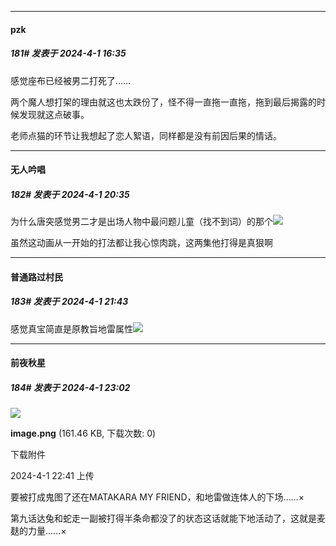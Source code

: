 ﻿
*****

####  pzk  
##### 181#       发表于 2024-4-1 16:35

感觉座布已经被男二打死了……

两个魔人想打架的理由就这也太跌份了，怪不得一直拖一直拖，拖到最后揭露的时候发现就这点破事。

老师点猫的环节让我想起了恋人絮语，同样都是没有前因后果的情话。


*****

####  无人吟唱  
##### 182#       发表于 2024-4-1 20:35

为什么唐突感觉男二才是出场人物中最问题儿童（找不到词）的那个<img src="https://static.saraba1st.com/image/smiley/face2017/213.gif" referrerpolicy="no-referrer">

虽然这动画从一开始的打法都让我心惊肉跳，这两集他打得是真狠啊


*****

####  普通路过村民  
##### 183#       发表于 2024-4-1 21:43

感觉真宝简直是原教旨地雷属性<img src="https://static.saraba1st.com/image/smiley/face2017/066.png" referrerpolicy="no-referrer">


*****

####  前夜秋星  
##### 184#       发表于 2024-4-1 23:02

<img src="https://img.saraba1st.com/forum/202404/01/224152tifhzp1ehusxfrfi.png" referrerpolicy="no-referrer">

<strong>image.png</strong> (161.46 KB, 下载次数: 0)

下载附件

2024-4-1 22:41 上传

要被打成鬼图了还在MATAKARA MY FRIEND，和地雷做连体人的下场……×

第九话达兔和蛇走一副被打得半条命都没了的状态这话就能下地活动了，这就是麦麸的力量……×

